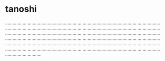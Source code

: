 # tanoshi

.....................................................................................................................................................................................................................................................................................................................................................................................................................................................................................................................................................................................................................................................................................................................................................................................................